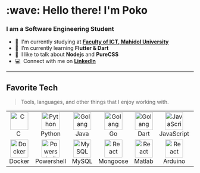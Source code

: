 <h1 align="left" id="macropower-title">:wave: Hello there! I'm Poko</h1>
<h3 align="left">I am a Software Engineering Student </h3>

- :office: &nbsp;I'm currently studying at **[Faculty of ICT, Mahidol University]**
- :seedling: &nbsp;I’m currently learning **Flutter & Dart**
- :speech_balloon: &nbsp;I like to talk about **Nodejs** and **PureCSS**
- :computer: &nbsp;Connect with me on **[LinkedIn]**
<hr/>
<h2 align="left" id="program">Favorite Tech</h2>

> Tools, languages, and other things that I enjoy working with.

<table>
  <tr>
    <td align="center" width="96">
      <a href="#program">
        <img src="https://upload.wikimedia.org/wikipedia/commons/1/18/C_Programming_Language.svg" width="48" height="48" alt="C" />
      </a>
      <br>C&nbsp;
    </td>
    <td align="center" width="96">
      <a href="#program">
        <img src="./img/python.svg" width="48" height="48" alt="Python" />
      </a>
      <br>Python
    </td>
    <td align="center" width="96">
      <a href="#program">
        <img src="./img/java.svg" width="48" height="48" alt="Golang" />
      </a>
      <br>Java
    </td>
    <td align="center" width="96">
      <a href="#program">
        <img src="./img/golang.svg" width="48" height="48" alt="Golang" />
      </a>
      <br>Go
    </td>
    <td align="center" width="96">
      <a href="#program">
        <img src="./img/dart.svg" width="48" height="48" alt="Golang" />
      </a>
      <br>Dart
    </td>
    <td align="center" width="96">
      <a href="#program">
        <img src="./img/javascript.svg" width="48" height="48" alt="JavaScript" />
      </a>
      <br>JavaScript
    </td>
    <td align="center" width="96">
      <a href="#program">
        <img src="./img/nodejs.svg" width="48" height="48" alt="JavaScript" />
      </a>
      <br>Node.js
    </td>
    <td align="center" width="96">
      <a href="#program" >
        <img src="./img/react.svg" width="48" height="48" alt="React" />
      </a>
      <br>React
    </td>
    <td align="center" width="96">
      <a href="#program">
        <img src="./img/bootstrap.svg" width="48" height="48" alt="Bootstrap" />
      </a>
      <br>Bootstrap
    </td>
    <td align="center" width="96">
      <a href="program">
        <img src="./img/sass.svg" width="48" height="48" alt="Sass" />
      </a>
      <br>Sass
    </td>
  </tr>
  <tr>
    <td align="center" width="96"> 
      <a href="#program" >
        <img src="./img/docker.svg" width="48" height="48" alt="Docker" />
      </a>
      <br>Docker
    </td>
    <td align="center" width="96">
      <a href="#program">
        <img src="https://raw.githubusercontent.com/PowerShell/PowerShell/master/assets/ps_black_128.svg" width="48" height="48" alt="Powershell" />
      </a>
      <br>Powershell
    </td>
    <td align="center"  width="96">
      <a href="#program">
        <img src="./img/mysql.svg" width="48" height="48" alt="MySQL" />
      </a>
      <br>MySQL
    </td>
     <td align="center" width="96">
      <a href="#program" >
        <img src="./img/mongodb.svg" width="48" height="48" alt="React" />
      </a>
      <br>Mongoose
    </td>
    <td align="center" width="96">
      <a href="#program" >
        <img src="./img/matlab.svg" width="48" height="48" alt="React" />
      </a>
      <br>Matlab
    </td>
    <td align="center" width="96">
      <a href="#program" >
        <img src="./img/arduino.svg" width="48" height="48" alt="React" />
      </a>
      <br>Arduino
    </td>
    <td align="center" width="96">
      <a href="#program" >
        <img src="./img/p5js.svg" width="48" height="48" alt="React" />
      </a>
      <br>p5js
    </td>
  </tr>
</table>

[Faculty of ICT, Mahidol University]: https://www.ict.mahidol.ac.th/
[LinkedIn]: https://www.linkedin.com/in/siranut-akarawuthi-8baa301b4/
